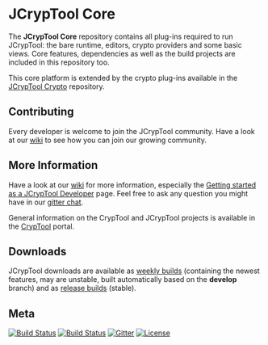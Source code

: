JCrypTool Core
=======

The **JCrypTool Core** repository contains all plug-ins required to run JCrypTool: the bare runtime, editors, crypto providers and some basic views. Core features, dependencies as well as the build projects are included in this repository too.

This core platform is extended by the crypto plug-ins available in the [JCrypTool Crypto](https://github.com/jcryptool/crypto) repository.

## Contributing
Every developer is welcome to join the JCrypTool community. Have a look at our [wiki](https://github.com/jcryptool/core/wiki) to see how you can join our growing community.

## More Information
Have a look at our [wiki](https://github.com/jcryptool/core/wiki) for more information, especially the [Getting started as a JCrypTool Developer](https://github.com/jcryptool/core/wiki/Getting-started-as-a-JCrypTool-Developer) page. Feel free to ask any question you might have in our [gitter chat](https://gitter.im/dschadow/jcryptool).

General information on the CrypTool and JCrypTool projects is available in the [CrypTool](http://www.cryptool.org) portal.

## Downloads
JCrypTool downloads are available as [weekly builds](https://github.com/jcryptool/core/releases) (containing the newest features, may are unstable, built automatically based on the **develop** branch) and as [release builds](https://github.com/jcryptool/core/releases/latest) (stable).

## Meta
[![Build Status](https://img.shields.io/travis/jcryptool/core/develop.svg?label=Core+Build)](https://travis-ci.org/jcryptool/core)
[![Build Status](https://img.shields.io/travis/jcryptool/crypto/develop.svg?label=Crypto+Build)](https://travis-ci.org/jcryptool/crypto)
[![Gitter](http://img.shields.io/badge/gitter-join%20chat-1dce73.svg)](https://gitter.im/dschadow/jcryptool)
[![License](https://img.shields.io/badge/License-EPL%201.0-red.svg)](https://opensource.org/licenses/EPL-1.0)
